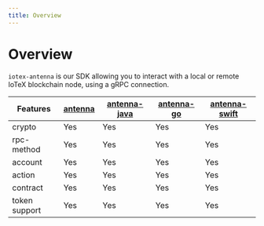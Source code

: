 ```yaml
---
title: Overview
---
```


# Overview

`iotex-antenna` is our SDK allowing you to interact with a local or remote IoTeX blockchain node, using a gRPC connection.

| Features      | [antenna](https://github.com/iotexproject/iotex-antenna) | [antenna-java](https://github.com/iotexproject/iotex-antenna-java) | [antenna-go](https://github.com/iotexproject/iotex-antenna-go) | [antenna-swift](https://github.com/iotexproject/iotex-antenna-swift) |
| ------------- | -------------------------------------------------------- | ------------------------------------------------------------------ | -------------------------------------------------------------- | -------------------------------------------------------------------- |
| crypto        | Yes                                                      | Yes                                                                | Yes                                                            | Yes                                                                  |
| rpc-method    | Yes                                                      | Yes                                                                | Yes                                                            | Yes                                                                  |
| account       | Yes                                                      | Yes                                                                | Yes                                                            | Yes                                                                  |
| action        | Yes                                                      | Yes                                                                | Yes                                                            | Yes                                                                  |
| contract      | Yes                                                      | Yes                                                                | Yes                                                            | Yes                                                                  |
| token support | Yes                                                      | Yes                                                                | Yes                                                            | Yes                                                                  |

